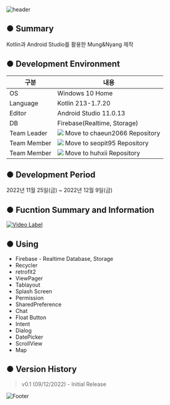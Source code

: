 ![header](https://capsule-render.vercel.app/api?type=waving&color=gradient&height=200&section=header&text=🐶Mung_Nyang🐱&fontSize=55)

● Summary
---------------------------
Kotlin과 Android Studio를 활용한 Mung&Nyang 제작

● Development Environment
-------------
|구분|내용|
|---|------------------|
|OS|Windows 10 Home|
|Language|Kotlin 213-1.7.20|
|Editor|Android Studio 11.0.13|
|DB|Firebase(Realtime, Storage)|
|Team Leader|<a href="https://github.com/chaeun2066"><img src="https://img.shields.io/badge/Github-F05032?style=flat-square&logo=github&logoColor=white"/></a> Move to chaeun2066 Repository|
|Team Member|<a href="https://github.com/seopit95"><img src="https://img.shields.io/badge/Github-F05032?style=flat-square&logo=github&logoColor=white"/></a> Move to seopit95 Repository|
|Team Member|<a href="https://github.com/huhxii"><img src="https://img.shields.io/badge/Github-F05032?style=flat-square&logo=github&logoColor=white"/></a> Move to huhxii Repository|

● Development Period
----------------
2022년 11월 25일(금) ~ 2022년 12월 9일(금)


● Fucntion Summary and Information
-------------

[![Video Label](http://img.youtube.com/vi/mbCCKWAb_xA/0.jpg)](https://youtu.be/mbCCKWAb_xA)


● Using
-------------
+ Firebase - Realtime Database, Storage
+ Recycler
+ retrofit2
+ ViewPager
+ Tablayout
+ Splash Screen
+ Permission
+ SharedPreference
+ Chat
+ Float Button
+ Intent
+ Dialog
+ DatePicker
+ ScrollView
+ Map

● Version History
-------------
> v0.1 (09/12/2022) - Initial Release

![Footer](https://capsule-render.vercel.app/api?type=waving&color=gradient&height=200&section=footer)
